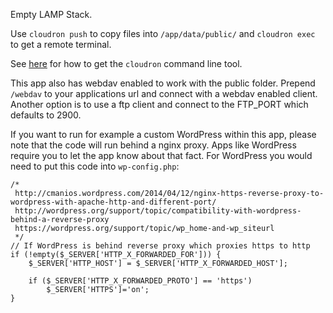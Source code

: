 Empty LAMP Stack.

Use `cloudron push` to copy files into `/app/data/public/` and `cloudron exec` to get a remote terminal.

See [here](https://cloudron.io/references/cli.html) for how to get the `cloudron` command line tool.

This app also has webdav enabled to work with the public folder. Prepend `/webdav` to your applications url and connect with a webdav enabled client.
Another option is to use a ftp client and connect to the FTP_PORT which defaults to 2900.

If you want to run for example a custom WordPress within this app, please note that the code will run behind a nginx proxy.
Apps like WordPress require you to let the app know about that fact.
For WordPress you would need to put this code into `wp-config.php`:

```
/*
 http://cmanios.wordpress.com/2014/04/12/nginx-https-reverse-proxy-to-wordpress-with-apache-http-and-different-port/
 http://wordpress.org/support/topic/compatibility-with-wordpress-behind-a-reverse-proxy
 https://wordpress.org/support/topic/wp_home-and-wp_siteurl
 */
// If WordPress is behind reverse proxy which proxies https to http
if (!empty($_SERVER['HTTP_X_FORWARDED_FOR'])) {
    $_SERVER['HTTP_HOST'] = $_SERVER['HTTP_X_FORWARDED_HOST'];

    if ($_SERVER['HTTP_X_FORWARDED_PROTO'] == 'https')
        $_SERVER['HTTPS']='on';
}
```
